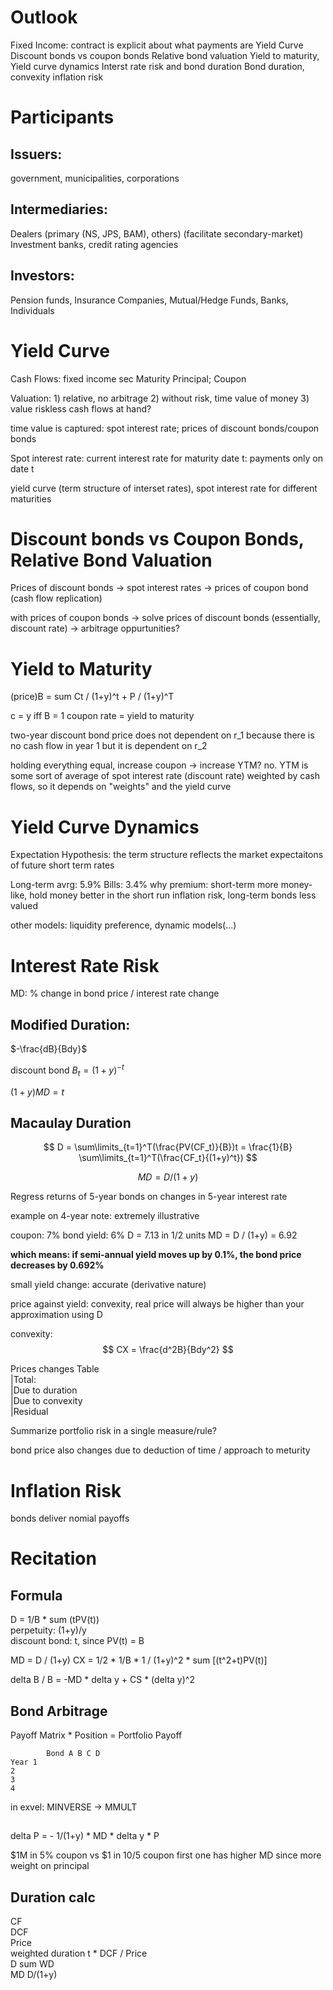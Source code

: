 # Outlook
Fixed Income: contract is explicit about what payments are
Yield Curve
Discount bonds vs coupon bonds
Relative bond valuation
Yield to maturity, Yield curve dynamics
Interst rate risk and bond duration
Bond duration, convexity
inflation risk

# Participants
## Issuers: 
government, municipalities, corporations
## Intermediaries: 
Dealers (primary (NS, JPS, BAM), others) (facilitate secondary-market)
Investment banks, 
credit rating agencies

## Investors: 
Pension funds, Insurance Companies, Mutual/Hedge Funds, Banks, Individuals

# Yield Curve
Cash Flows: 
fixed income sec
Maturity Principal; Coupon

Valuation: 1) relative, no arbitrage 2) without risk, time value of money 3) value riskless cash flows at hand?

time value is captured: spot interest rate; prices of discount bonds/coupon bonds

Spot interest rate: current interest rate for maturity date t: payments only on date t

yield curve (term structure of interset rates), spot interest rate for different maturities

# Discount bonds vs Coupon Bonds, Relative Bond Valuation
Prices of discount bonds -> spot interest rates -> prices of coupon bond (cash flow replication)

with prices of coupon bonds -> solve prices of discount bonds (essentially, discount rate) -> arbitrage oppurtunities?

# Yield to Maturity
(price)B = sum Ct / (1+y)^t + P / (1+y)^T

c = y iff B = 1
coupon rate = yield to maturity

two-year discount bond price does not dependent on r_1 because there is no cash flow in year 1
but it is dependent on r_2

holding everything equal, increase coupon -> increase YTM?
no. YTM is some sort of average of spot interest rate (discount rate) weighted by cash flows, so it depends on "weights" and the yield curve

# Yield Curve Dynamics
Expectation Hypothesis: the term structure reflects the market expectaitons of future short term rates

Long-term avrg: 5.9% Bills: 3.4%
why premium:
short-term more money-like, hold money better in the short run
inflation risk, long-term bonds less valued

other models: liquidity preference, dynamic models(...)

# Interest Rate Risk
MD: % change in bond price / interest rate change
## Modified Duration:
$-\frac{dB}{Bdy}$

discount bond $B_t = (1+y)^{-t}$

$(1+y)MD = t$

## Macaulay Duration
$$
D = \sum\limits_{t=1}^T(\frac{PV(CF_t)}{B})t = \frac{1}{B} \sum\limits_{t=1}^T(\frac{CF_t}{(1+y)^t})
$$

$$
MD = D / (1+y)
$$

Regress returns of 5-year bonds on changes in 5-year interest rate

example on 4-year note: extremely illustrative

coupon: 7%
bond yield: 6%
D = 7.13 in 1/2 units
MD = D / (1+y) = 6.92

**which means: if semi-annual yield moves up by 0.1%, the bond price decreases by 0.692%**

small yield change: accurate (derivative nature)

price against yield: convexity, real price will always be higher than your approximation using D

convexity: 
$$
CX = \frac{d^2B}{Bdy^2}
$$

Prices changes Table \
|Total:  
|Due to duration  
|Due to convexity  
|Residual 

Summarize portfolio risk in a single measure/rule?

bond price also changes due to deduction of time / approach to meturity

# Inflation Risk
bonds deliver nomial payoffs

# Recitation
## Formula
D = 1/B * sum (tPV(t)) \
perpetuity: (1+y)/y \
discount bond: t, since PV(t) = B

MD = D / (1+y)
CX = 1/2 * 1/B * 1 / (1+y)^2 * sum [(t^2+t)PV(t)]

delta B / B = -MD * delta y + CS * (delta y)^2
## Bond Arbitrage
Payoff Matrix * Position = Portfolio Payoff

            Bond A B C D
    Year 1
    2
    3
    4

in exvel: MINVERSE -> MMULT

## 
delta P = - 1/(1+y) * MD * delta y * P

$1M in 5% coupon vs $1 in 10/5 coupon
first one has higher MD since more weight on principal

## Duration calc
CF  
DCF   
Price   
weighted duration t * DCF / Price  
D   sum WD     
MD D/(1+y)